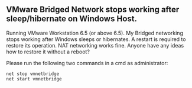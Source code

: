 VMware Bridged Network stops working after sleep/hibernate on Windows Host.
---

Running VMware Workstation 6.5 (or above 6.5). My Bridged networking stops working after Windows sleeps or hibernates. A restart is required to restore its operation. NAT networking works fine.
Anyone have any ideas how to restore it without a reboot?

Please run the following two commands in a cmd as administrator:

	net stop vmnetbridge
	net start vmnetbridge